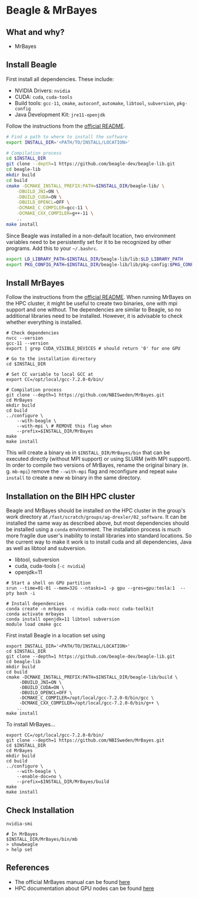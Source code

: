 # Beagle & MrBayes

## What and why?

* MrBayes

## Install Beagle

First install all dependencies. These include:

* NVIDIA Drivers: `nvidia`
* CUDA: `cuda`, `cuda-tools`
* Build tools: `gcc-11`, `cmake`, `autoconf`, `automake`, `libtool`,
  `subversion`, `pkg-config`
* Java Development Kit: `jre11-openjdk`

Follow the instructions from the [official README](https://github.com/beagle-dev/beagle-lib/wiki/LinuxInstallInstructions).

```bash
# Find a path to where to install the software
export INSTALL_DIR='<PATH/TO/INSTALL/LOCATION>'

# Compilation process
cd $INSTALL_DIR
git clone --depth=1 https://github.com/beagle-dev/beagle-lib.git
cd beagle-lib
mkdir build
cd build
cmake -DCMAKE_INSTALL_PREFIX:PATH=$INSTALL_DIR/beagle-lib/ \
    -DBUILD_JNI=ON \
    -DBUILD_CUDA=ON \
    -DBUILD_OPENCL=OFF \
    -DCMAKE_C_COMPILER=gcc-11 \
    -DCMAKE_CXX_COMPILER=g++-11 \
    ..
make install
```

Since Beagle was installed in a non-default location, two environment variables need to be persistently set for it to be recognized by other programs. Add this to your `~/.bashrc`.

```bash
export LD_LIBRARY_PATH=$INSTALL_DIR/beagle-lib/lib:$LD_LIBRARY_PATH
export PKG_CONFIG_PATH=$INSTALL_DIR/beagle-lib/lib/pkg-config:$PKG_CONFIG_PATH
```

## Install MrBayes

Follow the instructions from the [official
README](https://github.com/NBISweden/MrBayes/blob/develop/INSTALL). When
running MrBayes on the HPC cluster, it might be useful to create two binaries,
one with mpi support and one without. The dependencies are similar to Beagle,
so no additional libraries need to be installed. However, it is advisable to
check whether everything is installed.

```
# Check dependencies
nvcc --version
gcc-11 --version
export | grep CUDA_VISIBLE_DEVICES # should return '0' for one GPU

# Go to the installation directory
cd $INSTALL_DIR

# Set CC variable to local GCC at
export CC=/opt/local/gcc-7.2.0-0/bin/

# Compilation process
git clone --depth=1 https://github.com/NBISweden/MrBayes.git
cd MrBayes
mkdir build
cd build
../configure \
    --with-beagle \
    --with-mpi \ # REMOVE this flag when 
    --prefix=$INSTALL_DIR/MrBayes
make
make install
```

This will create a binary `mb` in `$INSTALL_DIR/MrBayes/bin` that can be executed
directly (without MPI support) or using SLURM (with MPI support). In order to
compile two versions of MrBayes, rename the original binary (e. g. `mb-mpi`)
remove the `--with-mpi` flag and reconfigure and repeat `make install` to
create a new `mb` binary in the same directory.

## Installation on the BIH HPC cluster

Beagle and MrBayes should be installed on the HPC cluster in the group's work
directory at `/fast/scratch/groups/ag-drexler/02_software`. It can be installed
the same way as described above, but most dependencies should be installed
using a `conda` environment. The installation process is much more fragile due
user's inability to install libraries into standard locations. So the current
way to make it work is to install cuda and all dependencies, Java as well as
libtool and subversion.

* libtool, subversion 
* cuda, cuda-tools (`-c nvidia`)
* openjdk=11

```
# Start a shell on GPU partition 
srun --time=01-01 --mem=32G --ntasks=1 -p gpu --gres=gpu:tesla:1  --pty bash -i

# Install dependencies
conda create -n mrbayes -c nvidia cuda-nvcc cuda-toolkit 
conda activate mrbayes
conda install openjdk=11 libtool subversion
module load cmake gcc
```

First install Beagle in a location set using 

```
export INSTALL_DIR='<PATH/TO/INSTALL/LOCATION>'
cd $INSTALL_DIR
git clone --depth=1 https://github.com/beagle-dev/beagle-lib.git
cd beagle-lib
mkdir build
cd build
cmake -DCMAKE_INSTALL_PREFIX:PATH=$INSTALL_DIR/beagle-lib/build \
     -DBUILD_JNI=ON \
     -DBUILD_CUDA=ON \
     -DBUILD_OPENCL=OFF \
     -DCMAKE_C_COMPILER=/opt/local/gcc-7.2.0-0/bin/gcc \
     -DCMAKE_CXX_COMPILER=/opt/local/gcc-7.2.0-0/bin/g++ \
    ..
make install
```

To install MrBayes...

```
export CC=/opt/local/gcc-7.2.0-0/bin/
git clone --depth=1 https://github.com/NBISweden/MrBayes.git
cd $INSTALL_DIR
cd MrBayes
mkdir build
cd build
../configure \
    --with-beagle \
    --enable-doc=no \
    --prefix=$INSTALL_DIR/MrBayes/build
make
make install

```

## Check Installation 

```
nvidia-smi

# In MrBayes 
$INSTALL_DIR/MrBayes/bin/mb
> showbeagle
> help set
```

## References

* The official MrBayes manual can be found [here](https://mrbayes.sourceforge.net/mb3.2_manual.pdf)
* HPC documentation about GPU nodes can be found [here](https://bihealth.github.io/bih-cluster/how-to/connect/gpu-nodes/)
